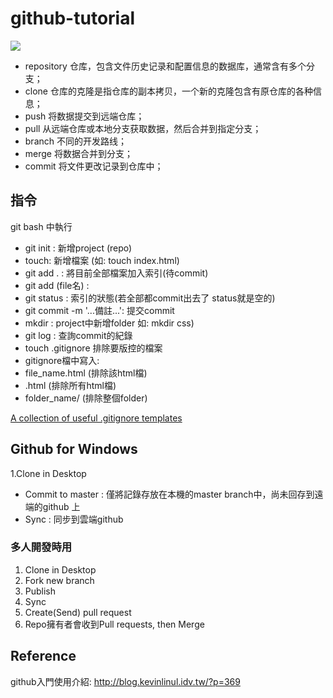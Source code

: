 # github-tutorial
![](https://github.com/jasminehung/github-tutorial/blob/master/git.png)

* repository 仓库，包含文件历史记录和配置信息的数据库，通常含有多个分支；
* clone 仓库的克隆是指仓库的副本拷贝，一个新的克隆包含有原仓库的各种信息；
* push 将数据提交到远端仓库；
* pull 从远端仓库或本地分支获取数据，然后合并到指定分支；
* branch 不同的开发路线；
* merge 将数据合并到分支；
* commit 将文件更改记录到仓库中；

## 指令
git bash 中執行

* git init : 新增project (repo)
* touch: 新增檔案 (如: touch index.html)
* git add .  : 將目前全部檔案加入索引(待commit)
* git add (file名) : 
* git status : 索引的狀態(若全部都commit出去了 status就是空的)
* git commit -m '...備註...': 提交commit
* mkdir : project中新增folder 如: mkdir css)
* git log : 查詢commit的紀錄
* touch .gitignore 排除要版控的檔案
 * gitignore檔中寫入:
 * file_name.html (排除該html檔)
 *  .html (排除所有html檔)
 *  folder_name/ (排除整個folder)

[A collection of useful .gitignore templates](https://github.com/github/gitignore)


## Github for Windows 

1.Clone in Desktop


* Commit to master : 僅將記錄存放在本機的master branch中，尚未回存到遠端的github 上
* Sync : 同步到雲端github

### 多人開發時用
1. Clone in Desktop
2. Fork new branch
3. Publish
4. Sync
5. Create(Send) pull request
6. Repo擁有者會收到Pull requests, then Merge

## Reference
github入門使用介紹: http://blog.kevinlinul.idv.tw/?p=369

